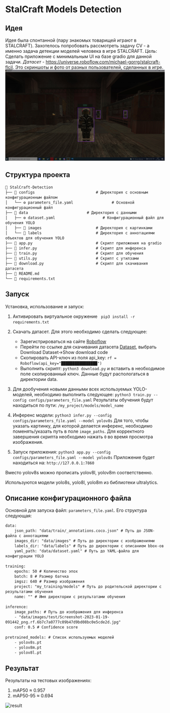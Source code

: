 

# StalCraft Models Detection

## Идея
Идея была спонтанной (пару знакомых товарищей играют в STALCRAFT). Захотелось попробовать рассмотреть задачу CV - а именно задача детекции моделей человека в игре STALCRAFT. 
*Цель*:  Сделать приложение с минимальным UI на базе gradio для данной задачи.
*Датасет* - https://universe.roboflow.com/michael-gorrg/stalcraft-flcil. Это скриншоты и фото от разных пользователей, сделанных в игре.
![sample](images/sample.jpg)

## Структура проекта
```
📂 StalCraft-Detection
├── 📂 configs							# Директория с основным конфигурационным файлом
│   └── ⚙️ parameters_file.yaml					# Основной конфигурационный файл
├── 📂 data							# Директория с данными 
│   ├── ⚙️ dataset.yaml						# Конфигурационный файл для обучения YOLO
│   ├── 📂 images						# Директория с картинками
│   └── 📂 labels						# Директория с аннотациями объектов для обучения YOLO					
├── 🐍 app.py							# Скрипт приложения на gradio
├── 🐍 infer.py							# Скрипт для инференса 
├── 🐍 train.py							# Скрипт для обучения
├── 🐍 utils.py							# Скрипт с утилзами
├── 🐍 download.py						# Скрипт для скачивания датасета
├── 📝 README.md
└── 📄 requirements.txt					
```
##  Запуск
Установка, использование и запуск:
1. Активировать виртуальное окружение 
``` pip3 install -r requirements.txt```

2. Скачать датасет. Для этого необходимо сделать следующее:
	* Зарегистрироваться на сайте [Roboflow](https://universe.roboflow.com/)
	* Перейти по ссылке для скачивания датасета [Dataset](https://universe.roboflow.com/michael-gorrg/stalcraft-flcil/dataset/9/download), выбрать Download Dataset->Show download code
	* Скопировать API-ключ из поля api_key: `rf = Roboflow(api_key="████████████████")`
	* Выполнить скрипт: `python3 download.py` и вставить в необходимое поле скопированный ключ.
Данные будут распологаться в директории data.
3.  Для дообучения новыми данными всех используемых YOLO-моделей, необходимо выполнить следующее:
```python3 train.py --config configs/parameters_file.yaml```
Результаты обучения будут находиться по пути: `/my_project/models/model_name`

4. Инференс модели: ```python3 infer.py --config configs/parameters_file.yaml --model yolov8s```
Для того, чтобы указать картинку, для которой делается инференс, необходимо поменять/указать путь в поле `image_paths`.  Для корректного завершения скрипта необходимо нажать `0` во время просмотра изображения.

5. Запуск приложения: ```python3 app.py --config configs/parameters_file.yaml --model yolov8s```
Приложение будет находиться на: `http://127.0.0.1:7860`

Вместо yolov8s можно прописать yolov8l, yolov8m соответственно. 
	

Используются модели yolo8s, yolo8l, yolo8m из библиотеки ultralytics.

## Описание конфигурационного файла
Основной для запуска файл: `parameters_file.yaml`. Его структура следующая:
```
data:
	json_path: "data/train/_annotations.coco.json" # Путь до JSON-файла с аннотациями
	images_dir: "data/images" # Путь до директории с изображениями
	labels_dir: "data/labels" # Путь до директории с описанием bbox-ов
	yaml_path: "data/dataset.yaml" # Путь до YAML-файла для конфигурации YOLO

training:
	epochs: 50 # Количество эпох
	batch: 8 # Размер батчка
	imgsz: 640 # Размер изображения
	project: "my_training/models" # Путь до родительской директории с результатами обучения
	name: "" # Имя директории с результатами обучения

inference:
	image_paths: # Путь до изображения для инференса
	- "data/images/test/Screenshot-2023-01-19-091442_png.rf.6b7c7a0777c09b47d9bd08bc0e5cde2d.jpg" 
	conf: 0.5 # Confidence score

pretrained_models: # Список используемых моделей
	- yolov8s.pt
	- yolov8m.pt
	- yolov8l.pt
```


## Результат
Результаты на тестовых изображениях: 
1.  mAP50 ≈ 0.957
2. mAP50-95 ≈ 0.694

![result](images/result.jpg)
